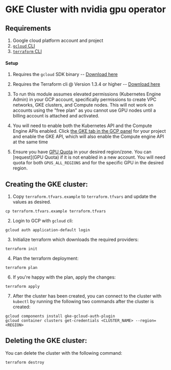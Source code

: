 # GKE Cluster with nvidia gpu operator

## Requirements

1. Google cloud platform account and project
2. [`gcloud` CLI](https://cloud.google.com/sdk/docs/install)
4. [`terraform` CLI](https://developer.hashicorp.com/terraform/downloads)

#### Setup

1. Requires the `gcloud` SDK binary -- [Download here](https://cloud.google.com/sdk/docs/install)

2. Requires the Terraform cli @ Version 1.3.4 or higher -- [Download here](https://developer.hashicorp.com/terraform/downloads)

3. To run this module assumes elevated permissions (Kubernetes Engine Admin) in your GCP account, specifically permissions to create VPC networks, GKE clusters, and Compute nodes. This will not work on accounts using the "free plan" as you cannot use GPU nodes until a billing account is attached and activated. 

4. You will need to enable both the Kubernetes API and the Compute Engine APIs enabled. Click [the GKE tab in the GCP panel](https://console.cloud.google.com/kubernetes) for your project and enable the GKE API, which will also enable the Compute engine API at the same time

5. Ensure you have [GPU Quota](https://cloud.google.com/compute/quotas#gpu_quota) in your desired region/zone. You can [request](GPU Quota) if it is not enabled in a new account. You will need quota for both `GPUS_ALL_REGIONS` and for the specific GPU in the desired region.

## Creating the GKE cluster: 

1. Copy `terraform.tfvars.example` to `terraform.tfvars` and update the values as desired.

```
cp terraform.tfvars.example terraform.tfvars
```

2. Login to GCP with `gcloud` cli:

```
gcloud auth application-default login
```

3. Initialize terraform which downloads the required providers:

```
terraform init
```

4. Plan the terraform deployment:

```
terraform plan
```

6. If you're happy with the plan, apply the changes:

```
terraform apply
```

7. After the cluster has been created, you can connect to the cluster with `kubectl` by running the following two commands after the cluster is created:

```
gcloud components install gke-gcloud-auth-plugin
gcloud container clusters get-credentials <CLUSTER_NAME> --region=<REGION>
```

## Deleting the GKE cluster:

You can delete the cluster with the following command:

```
terraform destroy
```
